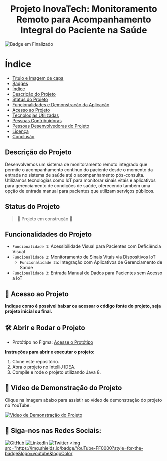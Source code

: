 <h1 align="center">Projeto InovaTech: Monitoramento Remoto para Acompanhamento Integral do Paciente na Saúde</h1>

![Badge em Finalizado](http://img.shields.io/static/v1?label=STATUS&message=FINALIZADO&color=BLUE&style=for-the-badge)

# Índice
* [Título e Imagem de capa](#título-e-imagem-de-capa)
* [Badges](#badges)
* [Índice](#índice)
* [Descrição do Projeto](#descrição-do-projeto)
* [Status do Projeto](#status-do-projeto)
* [Funcionalidades e Demonstração da Aplicação](#funcionalidades-e-demonstração-da-aplicação)
* [Acesso ao Projeto](#acesso-ao-projeto)
* [Tecnologias Utilizadas](#tecnologias-utilizadas)
* [Pessoas Contribuidoras](#pessoas-contribuidoras)
* [Pessoas Desenvolvedoras do Projeto](#pessoas-desenvolvedoras)
* [Licença](#licença)
* [Conclusão](#conclusão)

## Descrição do Projeto
Desenvolvemos um sistema de monitoramento remoto integrado que permite o acompanhamento contínuo do paciente desde o momento da entrada no sistema de saúde até o acompanhamento pós-consulta. Utilizamos tecnologias como IoT para monitorar sinais vitais e aplicativos para gerenciamento de condições de saúde, oferecendo também uma opção de entrada manual para pacientes que utilizam serviços públicos.

## Status do Projeto
> :construction: Projeto em construção :construction:

## Funcionalidades do Projeto
- `Funcionalidade 1`: Acessibilidade Visual para Pacientes com Deficiência Visual
- `Funcionalidade 2`: Monitoramento de Sinais Vitais via Dispositivos IoT
  - `Funcionalidade 2a`: Integração com Aplicativos de Gerenciamento de Saúde
- `Funcionalidade 3`: Entrada Manual de Dados para Pacientes sem Acesso a IoT

## 📁 Acesso ao Projeto
**Indique como é possível baixar ou acessar o código fonte do projeto, seja projeto inicial ou final.**

## 🛠️ Abrir e Rodar o Projeto
- Protótipo no Figma: [Acesse o Protótipo](https://www.figma.com/design/tZW53VCxa081WMVhE4NPuv/Untitled?node-id=0-1&m=dev)

**Instruções para abrir e executar o projeto:**
1. Clone este repositório.
2. Abra o projeto no IntelliJ IDEA.
3. Compile e rode o projeto utilizando Java 8.

## 🎥 Vídeo de Demonstração do Projeto
Clique na imagem abaixo para assistir ao vídeo de demonstração do projeto no YouTube.

[![Vídeo de Demonstração do Projeto](https://img.youtube.com/vi/hB6ITBIgqEg/0.jpg)](https://www.youtube.com/watch?v=hB6ITBIgqEg)

## 📱 Siga-nos nas Redes Sociais:
<a href="https://github.com" target="_blank"><img src="https://img.shields.io/badge/GitHub-000000?style=for-the-badge&logo=github&logoColor=white" alt="GitHub"></a>
<a href="https://www.linkedin.com" target="_blank"><img src="https://img.shields.io/badge/LinkedIn-0A66C2?style=for-the-badge&logo=linkedin&logoColor=white" alt="LinkedIn"></a>
<a href="https://twitter.com" target="_blank"><img src="https://img.shields.io/badge/Twitter-1DA1F2?style=for-the-badge&logo=twitter&logoColor=white" alt="Twitter"></a>
<a href="https://www.youtube.com" target="_blank"><img src="https://img.shields.io/badge/YouTube-FF0000?style=for-the-badge&logo=youtube&logoColor
